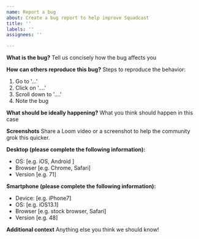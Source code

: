 ```yaml
---
name: Report a bug
about: Create a bug report to help improve Squadcast
title: ''
labels: ''
assignees: ''

---
```


**What is the bug?**
Tell us concisely how the bug affects you

**How can others reproduce this bug?**
Steps to reproduce the behavior:
1. Go to '...'
2. Click on '....'
3. Scroll down to '....'
4. Note the bug

**What should be ideally happening?**
What you think should happen in this case

**Screenshots**
Share a Loom video or a screenshot to help the community grok this quicker.

**Desktop (please complete the following information):**
 - OS: [e.g. iOS, Android ]
 - Browser [e.g. Chrome, Safari]
 - Version [e.g. 71]

**Smartphone (please complete the following information):**
 - Device: [e.g. iPhone7]
 - OS: [e.g. iOS13.1]
 - Browser [e.g. stock browser, Safari]
 - Version [e.g. 48]

**Additional context**
Anything else you think we should know!

